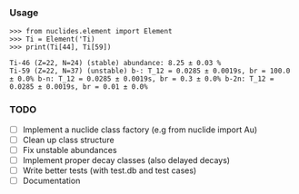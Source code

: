 ### Usage
```
>>> from nuclides.element import Element
>>> Ti = Element('Ti)
>>> print(Ti[44], Ti[59])

Ti-46 (Z=22, N=24) (stable) abundance: 8.25 ± 0.03 %
Ti-59 (Z=22, N=37) (unstable) b-: T_12 = 0.0285 ± 0.0019s, br = 100.0 ± 0.0% b-n: T_12 = 0.0285 ± 0.0019s, br = 0.3 ± 0.0% b-2n: T_12 = 0.0285 ± 0.0019s, br = 0.01 ± 0.0%
```


### TODO
- [ ] Implement a nuclide class factory (e.g from nuclide import Au)
- [ ] Clean up class structure
- [ ] Fix unstable abundances
- [ ] Implement proper decay classes (also delayed decays)
- [ ] Write better tests (with test.db and test cases)
- [ ] Documentation
